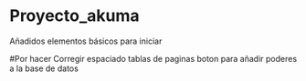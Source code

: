 # Proyecto_akuma

Añadidos elementos básicos para iniciar

#Por hacer
Corregir espaciado tablas de paginas
boton para añadir poderes a la base de datos

